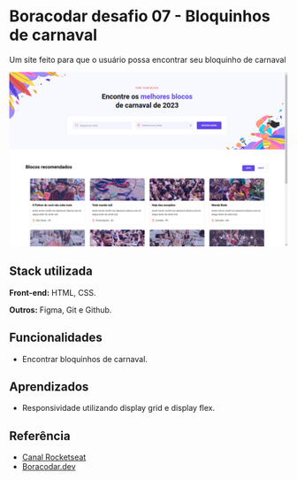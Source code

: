 # Boracodar desafio 07 - Bloquinhos de carnaval

Um site feito para que o usuário possa encontrar seu bloquinho de carnaval

![App Screenshot](./.github/preview.png)

## Stack utilizada

**Front-end:** HTML, CSS.

**Outros:** Figma, Git e Github.

## Funcionalidades

- Encontrar bloquinhos de carnaval.

## Aprendizados

- Responsividade utilizando display grid e display flex.

## Referência

- [Canal Rocketseat](https://www.youtube.com/rocketseat)
- [Boracodar.dev](https://www.rocketseat.com.br/boracodar)
